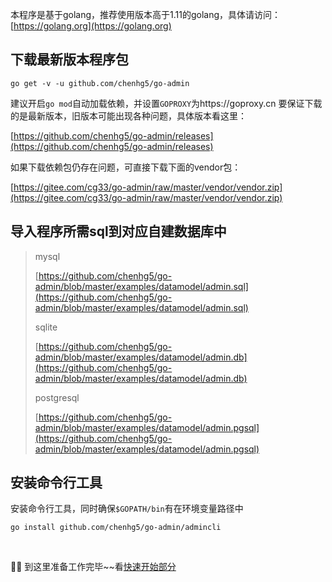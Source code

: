 <!--
title: 安装
sort: 2
-->

本程序是基于golang，推荐使用版本高于1.11的golang，具体请访问：[https://golang.org](https://golang.org)

## 下载最新版本程序包

```
go get -v -u github.com/chenhg5/go-admin
```

建议开启```go mod```自动加载依赖，并设置```GOPROXY```为https://goproxy.cn
要保证下载的是最新版本，旧版本可能出现各种问题，具体版本看这里：<br>

[https://github.com/chenhg5/go-admin/releases](https://github.com/chenhg5/go-admin/releases)

如果下载依赖包仍存在问题，可直接下载下面的vendor包：<br>

[https://gitee.com/cg33/go-admin/raw/master/vendor/vendor.zip](https://gitee.com/cg33/go-admin/raw/master/vendor/vendor.zip)

## 导入程序所需sql到对应自建数据库中

> mysql
> 
> [https://github.com/chenhg5/go-admin/blob/master/examples/datamodel/admin.sql](https://github.com/chenhg5/go-admin/blob/master/examples/datamodel/admin.sql)
> 
> sqlite
> 
> [https://github.com/chenhg5/go-admin/blob/master/examples/datamodel/admin.db](https://github.com/chenhg5/go-admin/blob/master/examples/datamodel/admin.db)
> 
> postgresql
> 
> [https://github.com/chenhg5/go-admin/blob/master/examples/datamodel/admin.pgsql](https://github.com/chenhg5/go-admin/blob/master/examples/datamodel/admin.pgsql)

## 安装命令行工具

安装命令行工具，同时确保```$GOPATH/bin```有在环境变量路径中

```
go install github.com/chenhg5/go-admin/admincli
```

<br>

🍺🍺 到这里准备工作完毕~~看[快速开始部分](http://doc.go-admin.cn/#/introduce/init-project)

